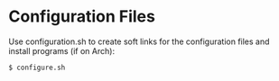 Configuration Files
===================

Use configuration.sh to create soft links for the configuration files and install programs (if on Arch):

    $ configure.sh
